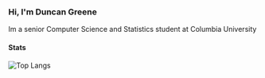 ### Hi, I'm Duncan Greene

Im a senior Computer Science and Statistics student at Columbia University 

#### Stats

![Top Langs](https://github-readme-stats.vercel.app/api/top-langs/?username=DuncBoi&exclude_repo=Squabble)
